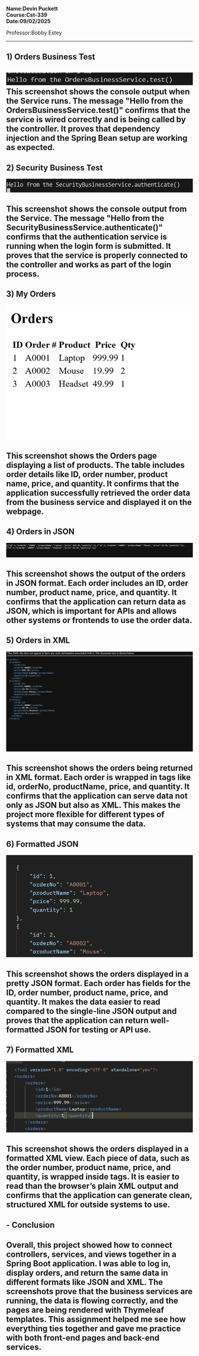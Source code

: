 
**Name:Devin Puckett**  
**Course:Cst-339**  
**Date:09/02/2025** 

Professor:Bobby Estey


---

## 1)  Orders Business Test 
![Build success](orderbusiness.png)
This screenshot shows the console output when the Service runs. The message "Hello from the OrdersBusinessService.test()" confirms that the service is wired correctly and is being called by the controller. It proves that dependency injection and the Spring Bean setup are working as expected.
---

## 2)  Security Business Test
![Build success](securitybusiness.png)

This screenshot shows the console output from the Service. The message "Hello from the SecurityBusinessService.authenticate()" confirms that the authentication service is running when the login form is submitted. It proves that the service is properly connected to the controller and works as part of the login process.
---

## 3) My Orders
![Build success](orders.png)

This screenshot shows the Orders page displaying a list of products. The table includes order details like ID, order number, product name, price, and quantity. It confirms that the application successfully retrieved the order data from the business service and displayed it on the webpage.
---

## 4) Orders in JSON 
![Build success](json.png)

This screenshot shows the output of the orders in JSON format. Each order includes an ID, order number, product name, price, and quantity. It confirms that the application can return data as JSON, which is important for APIs and allows other systems or frontends to use the order data.
---

## 5) Orders in XML
![Build success](xml.png)

This screenshot shows the orders being returned in XML format. Each order is wrapped in tags like id, orderNo, productName, price, and quantity. It confirms that the application can serve data not only as JSON but also as XML. This makes the project more flexible for different types of systems that may consume the data.
---

## 6) Formatted JSON
![Build success](json2.png)

This screenshot shows the orders displayed in a pretty JSON format. Each order has fields for the ID, order number, product name, price, and quantity. It makes the data easier to read compared to the single-line JSON output and proves that the application can return well-formatted JSON for testing or API use.
---

## 7) Formatted XML 
![Build success](xml2.png)

This screenshot shows the orders displayed in a formatted XML view. Each piece of data, such as the order number, product name, price, and quantity, is wrapped inside tags. It is easier to read than the browser’s plain XML output and confirms that the application can generate clean, structured XML for outside systems to use.
---

## - Conclusion
Overall, this project showed how to connect controllers, services, and views together in a Spring Boot application. I was able to log in, display orders, and return the same data in different formats like JSON and XML. The screenshots prove that the business services are running, the data is flowing correctly, and the pages are being rendered with Thymeleaf templates. This assignment helped me see how everything ties together and gave me practice with both front-end pages and back-end services.
---

